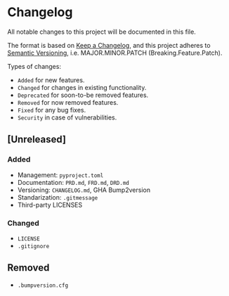 Changelog
===

All notable changes to this project will be documented in this file.

The format is based on [Keep a Changelog](https://keepachangelog.com/en/1.0.0/),
and this project adheres to [Semantic Versioning](https://semver.org/spec/v2.0.0.html), i.e. MAJOR.MINOR.PATCH (Breaking.Feature.Patch).

Types of changes:

- `Added` for new features.
- `Changed` for changes in existing functionality.
- `Deprecated` for soon-to-be removed features.
- `Removed` for now removed features.
- `Fixed` for any bug fixes.
- `Security` in case of vulnerabilities.

[Unreleased]
---

### Added

- Management: `pyproject.toml`
- Documentation: `PRD.md`, `FRD.md`, `DRD.md`
- Versioning: `CHANGELOG.md`, GHA Bump2version
- Standarization: `.gitmessage`
- Third-party LICENSES

### Changed

- `LICENSE`
- `.gitignore`

## Removed

- `.bumpversion.cfg`

